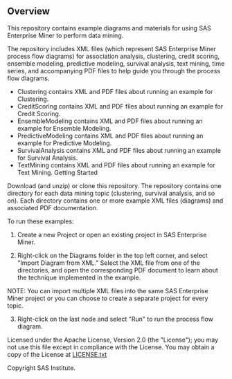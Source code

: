 ## Overview
This repository contains example diagrams and materials for using SAS Enterprise Miner to perform data mining.

The repository includes XML files (which represent SAS Enterprise Miner process flow diagrams) for association analysis, 
clustering, credit scoring, ensemble modeling, predictive modeling, survival analysis, text mining, time series, and accompanying PDF files to help guide you through the process flow diagrams.

- Clustering contains XML and PDF files about running an example for Clustering. 
- CreditScoring contains XML and PDF files about running an example for Credit Scoring. 
- EnsembleModeling contains XML and PDF files about running an example for Ensemble Modeling. 
- PredictiveModeling contains XML and PDF files about running an example for Predictive Modeling. 
- SurvivalAnalysis contains XML and PDF files about running an example for Survival Analysis. 
- TextMining contains XML and PDF files about running an example for Text Mining.  Getting Started 

Download (and unzip) or clone this repository. The repository contains one directory for each data mining topic 
(clustering, survival analysis, and so on). Each directory contains one or more example XML files (diagrams) 
and associated PDF documentation. 

To run these examples:

1. Create a new Project or open an existing project in SAS Enterprise Miner. 

2. Right-click on the Diagrams folder in the top left corner, and select "Import Diagram from XML." Select the 
  XML file from one of the directories, and open the corresponding PDF document to learn about the technique 
  implemented in the example.

  NOTE: You can import multiple XML files into the same SAS Enterprise Miner project or you can choose to 
  create a separate project for every topic.

3. Right-click on the last node and select "Run" to run the process flow diagram.



Licensed under the Apache License, Version 2.0 (the "License"); you may not use this file except in compliance with the License. You may obtain a copy of the License at [LICENSE.txt](https://github.com/sassoftware/dm-flow/blob/master/LICENSE.txt)

Copyright SAS Institute.
